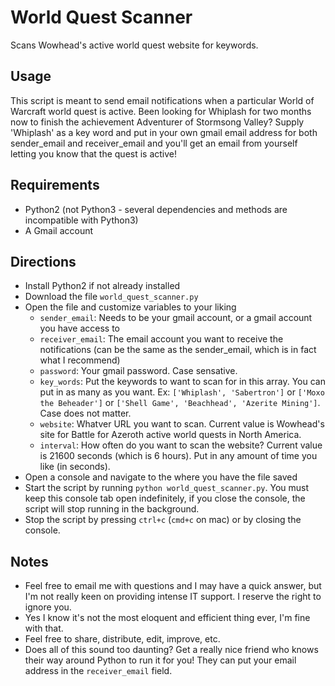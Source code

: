 # World Quest Scanner
Scans Wowhead's active world quest website for keywords.

## Usage
This script is meant to send email notifications when a particular World of Warcraft world quest is active. Been looking for Whiplash for two months now to finish the achievement Adventurer of Stormsong Valley? Supply 'Whiplash' as a key word and put in your own gmail email address for both sender_email and receiver_email and you'll get an email from yourself letting you know that the quest is active!

## Requirements
- Python2 (not Python3 - several dependencies and methods are incompatible with Python3)
- A Gmail account

## Directions
- Install Python2 if not already installed
- Download the file `world_quest_scanner.py`
- Open the file and customize variables to your liking
  - `sender_email`: Needs to be your gmail account, or a gmail account you have access to
  - `receiver_email`: The email account you want to receive the notifications (can be the same as the sender_email, which is in fact what I recommend)
  - `password`: Your gmail password. Case sensative.
  - `key_words`: Put the keywords to want to scan for in this array. You can put in as many as you want. Ex: `['Whiplash', 'Sabertron']` or `['Moxo the Beheader']` or `['Shell Game', 'Beachhead', 'Azerite Mining']`. Case does not matter.
  - `website`: Whatver URL you want to scan. Current value is Wowhead's site for Battle for Azeroth active world quests in North America.
  - `interval`: How often do you want to scan the website? Current value is 21600 seconds (which is 6 hours). Put in any amount of time you like (in seconds).
- Open a console and navigate to the where you have the file saved
- Start the script by running `python world_quest_scanner.py`. You must keep this console tab open indefinitely, if you close the console, the script will stop running in the background.
- Stop the script by pressing `ctrl+c` (`cmd+c` on mac) or by closing the console.

## Notes
- Feel free to email me with questions and I may have a quick answer, but I'm not really keen on providing intense IT support. I reserve the right to ignore you.
- Yes I know it's not the most eloquent and efficient thing ever, I'm fine with that.
- Feel free to share, distribute, edit, improve, etc.
- Does all of this sound too daunting? Get a really nice friend who knows their way around Python to run it for you! They can put your email address in the `receiver_email` field.
